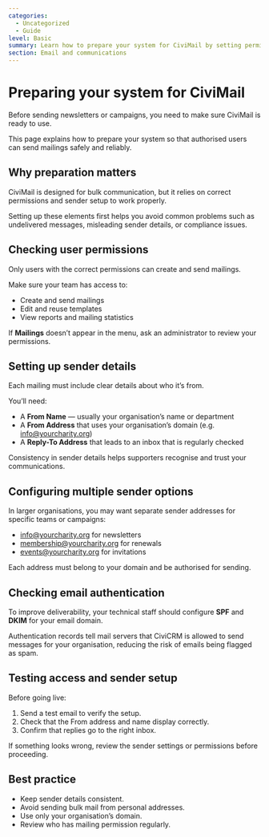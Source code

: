 ```yaml
---
categories:
  - Uncategorized
  - Guide
level: Basic
summary: Learn how to prepare your system for CiviMail by setting permissions, configuring sender addresses, and checking authentication.
section: Email and communications
---
```


# Preparing your system for CiviMail

Before sending newsletters or campaigns, you need to make sure CiviMail is ready to use.

This page explains how to prepare your system so that authorised users can send mailings safely and reliably.

## Why preparation matters

CiviMail is designed for bulk communication, but it relies on correct permissions and sender setup to work properly.

Setting up these elements first helps you avoid common problems such as undelivered messages, misleading sender details, or compliance issues.

## Checking user permissions

Only users with the correct permissions can create and send mailings.

Make sure your team has access to:

- Create and send mailings  
- Edit and reuse templates  
- View reports and mailing statistics  

If **Mailings** doesn’t appear in the menu, ask an administrator to review your permissions.

## Setting up sender details

Each mailing must include clear details about who it’s from.

You’ll need:

- A **From Name** — usually your organisation’s name or department  
- A **From Address** that uses your organisation’s domain (e.g. info@yourcharity.org)  
- A **Reply-To Address** that leads to an inbox that is regularly checked  

Consistency in sender details helps supporters recognise and trust your communications.

## Configuring multiple sender options

In larger organisations, you may want separate sender addresses for specific teams or campaigns:

- info@yourcharity.org for newsletters  
- membership@yourcharity.org for renewals  
- events@yourcharity.org for invitations  

Each address must belong to your domain and be authorised for sending.

## Checking email authentication

To improve deliverability, your technical staff should configure **SPF** and **DKIM** for your email domain.

Authentication records tell mail servers that CiviCRM is allowed to send messages for your organisation, reducing the risk of emails being flagged as spam.

## Testing access and sender setup

Before going live:

1. Send a test email to verify the setup.  
2. Check that the From address and name display correctly.  
3. Confirm that replies go to the right inbox.  

If something looks wrong, review the sender settings or permissions before proceeding.

## Best practice

- Keep sender details consistent.  
- Avoid sending bulk mail from personal addresses.  
- Use only your organisation’s domain.  
- Review who has mailing permission regularly.
